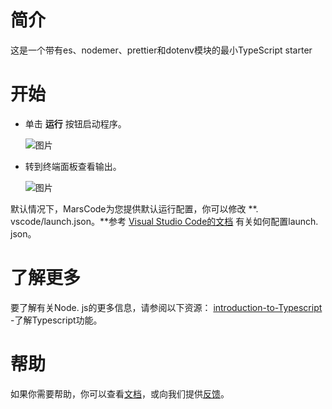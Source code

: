 # 简介
这是一个带有es、nodemer、prettier和dotenv模块的最小TypeScript starter
# 开始
- 单击 **运行** 按钮启动程序。

   ![图片](https://lf-cdn.marscode.com.cn/obj/eden-cn/ljhwz_lkpkbvsj/ljhwZthlaukjlkulzlp/project_template/prod/04edcf103c3ed19965da6966212709d6078e241f/images/native_typescript/run.jpeg)

- 转到终端面板查看输出。

   ![图片](https://lf-cdn.marscode.com.cn/obj/eden-cn/ljhwz_lkpkbvsj/ljhwZthlaukjlkulzlp/project_template/prod/04edcf103c3ed19965da6966212709d6078e241f/images/native_typescript/terminal.jpeg)

默认情况下，MarsCode为您提供默认运行配置，你可以修改
**. vscode/launch.json。**参考 [Visual Studio Code的文档](https://code.visualstudio.com/docs/editor/debugging) 有关如何配置launch. json。
# 了解更多
要了解有关Node. js的更多信息，请参阅以下资源：
[introduction-to-Typescript](https://www.typescriptlang.org/) -了解Typescript功能。
# 帮助
如果你需要帮助，你可以查看[文档](https://docs.marscode.cn/)，或向我们提供[反馈](https://juejin.cn/pin/club/7359094304150650889?utm_source=doc&utm_medium=marscode)。


